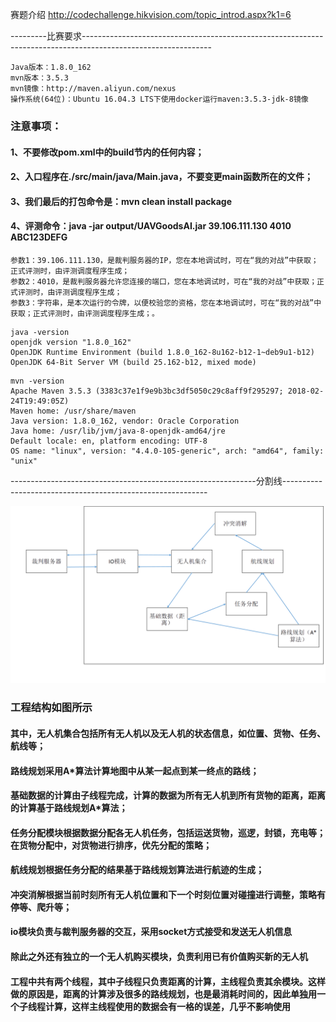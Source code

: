 赛题介绍
http://codechallenge.hikvision.com/topic_introd.aspx?k1=6

---------比赛要求--------------------------------------------------------------------------------------------------------------
```
Java版本：1.8.0_162
mvn版本：3.5.3
mvn镜像：http://maven.aliyun.com/nexus
操作系统(64位)：Ubuntu 16.04.3 LTS下使用docker运行maven:3.5.3-jdk-8镜像
```
### 注意事项：
#### 1、不要修改pom.xml中的build节内的任何内容；
#### 2、入口程序在./src/main/java/Main.java，不要变更main函数所在的文件；
#### 3、我们最后的打包命令是：mvn clean install package
#### 4、评测命令：java -jar output/UAVGoodsAI.jar 39.106.111.130 4010 ABC123DEFG
```
参数1：39.106.111.130，是裁判服务器的IP，您在本地调试时，可在“我的对战”中获取；正式评测时，由评测调度程序生成；
参数2：4010，是裁判服务器允许您连接的端口，您在本地调试时，可在“我的对战”中获取；正式评测时，由评测调度程序生成；
参数3：字符串，是本次运行的令牌，以便校验您的资格，您在本地调试时，可在“我的对战”中获取；正式评测时，由评测调度程序生成；。
```
```
java -version
openjdk version "1.8.0_162"
OpenJDK Runtime Environment (build 1.8.0_162-8u162-b12-1~deb9u1-b12)
OpenJDK 64-Bit Server VM (build 25.162-b12, mixed mode)
```
```
mvn -version
Apache Maven 3.5.3 (3383c37e1f9e9b3bc3df5050c29c8aff9f295297; 2018-02-24T19:49:05Z)
Maven home: /usr/share/maven
Java version: 1.8.0_162, vendor: Oracle Corporation
Java home: /usr/lib/jvm/java-8-openjdk-amd64/jre
Default locale: en, platform encoding: UTF-8
OS name: "linux", version: "4.4.0-105-generic", arch: "amd64", family: "unix"
```
-------------------------------------------------------------分割线-----------------------------------------------------------

![Image text](https://github.com/d5ilu/uavgoods/blob/master/%E7%BB%93%E6%9E%84%E5%9B%BE.png)

### 工程结构如图所示

#### 其中，无人机集合包括所有无人机以及无人机的状态信息，如位置、货物、任务、航线等；
#### 路线规划采用A*算法计算地图中从某一起点到某一终点的路线；
#### 基础数据的计算由子线程完成，计算的数据为所有无人机到所有货物的距离，距离的计算基于路线规划A*算法；
#### 任务分配模块根据数据分配各无人机任务，包括运送货物，巡逻，封锁，充电等；在货物分配中，对货物进行排序，优先分配的策略；
#### 航线规划根据任务分配的结果基于路线规划算法进行航迹的生成；
#### 冲突消解根据当前时刻所有无人机位置和下一个时刻位置对碰撞进行调整，策略有停等、爬升等；
#### io模块负责与裁判服务器的交互，采用socket方式接受和发送无人机信息
#### 除此之外还有独立的一个无人机购买模块，负责利用已有价值购买新的无人机

#### 工程中共有两个线程，其中子线程只负责距离的计算，主线程负责其余模块。这样做的原因是，距离的计算涉及很多的路线规划，也是最消耗时间的，因此单独用一个子线程计算，这样主线程使用的数据会有一格的误差，几乎不影响使用

